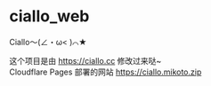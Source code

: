 # ciallo_web
Ciallo～(∠・ω&lt; )⌒★

这个项目是由 https://ciallo.cc 修改过来哒~  
Cloudflare Pages 部署的网站 https://ciallo.mikoto.zip
